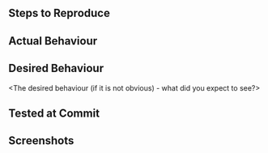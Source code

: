 
<One sentence summarising the bug.>

## Steps to Reproduce

<A numbered list of steps to reproduce the bug>

## Actual Behaviour

<Description of the actual behaviour when performing the above steps.> 
<Please make sure that any relevant error messages are here, and if possible a dump of the relevant sections of logs>

## Desired Behaviour

<The desired behaviour (if it is not obvious) - what did you expect to see?>

## Tested at Commit

<Any commit revision number at which the bug can be reproduced>

## Screenshots

<If applicable>
